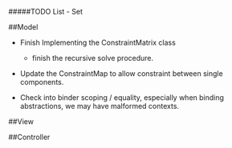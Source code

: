 #####TODO List - Set

##Model
  - Finish Implementing the ConstraintMatrix class
      - finish the recursive solve procedure.

  - Update the ConstraintMap to allow constraint
    between single components.

  - Check into binder scoping / equality, especially when binding abstractions, we may have malformed contexts.


##View

##Controller

